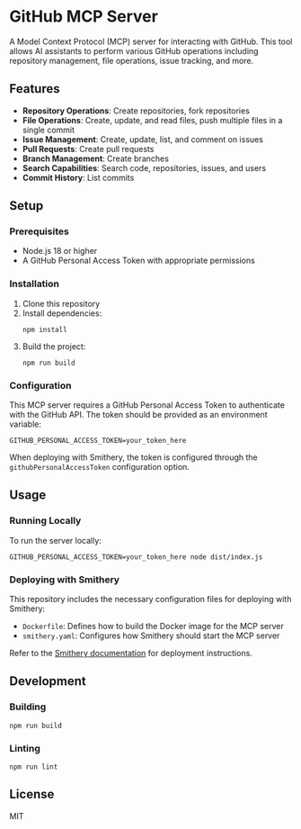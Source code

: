 # GitHub MCP Server

A Model Context Protocol (MCP) server for interacting with GitHub. This tool allows AI assistants to perform various GitHub operations including repository management, file operations, issue tracking, and more.

## Features

- **Repository Operations**: Create repositories, fork repositories
- **File Operations**: Create, update, and read files, push multiple files in a single commit
- **Issue Management**: Create, update, list, and comment on issues
- **Pull Requests**: Create pull requests
- **Branch Management**: Create branches
- **Search Capabilities**: Search code, repositories, issues, and users
- **Commit History**: List commits

## Setup

### Prerequisites

- Node.js 18 or higher
- A GitHub Personal Access Token with appropriate permissions

### Installation

1. Clone this repository
2. Install dependencies:
   ```
   npm install
   ```
3. Build the project:
   ```
   npm run build
   ```

### Configuration

This MCP server requires a GitHub Personal Access Token to authenticate with the GitHub API. The token should be provided as an environment variable:

```
GITHUB_PERSONAL_ACCESS_TOKEN=your_token_here
```

When deploying with Smithery, the token is configured through the `githubPersonalAccessToken` configuration option.

## Usage

### Running Locally

To run the server locally:

```
GITHUB_PERSONAL_ACCESS_TOKEN=your_token_here node dist/index.js
```

### Deploying with Smithery

This repository includes the necessary configuration files for deploying with Smithery:

- `Dockerfile`: Defines how to build the Docker image for the MCP server
- `smithery.yaml`: Configures how Smithery should start the MCP server

Refer to the [Smithery documentation](https://smithery.ai/docs) for deployment instructions.

## Development

### Building

```
npm run build
```

### Linting

```
npm run lint
```

## License

MIT
